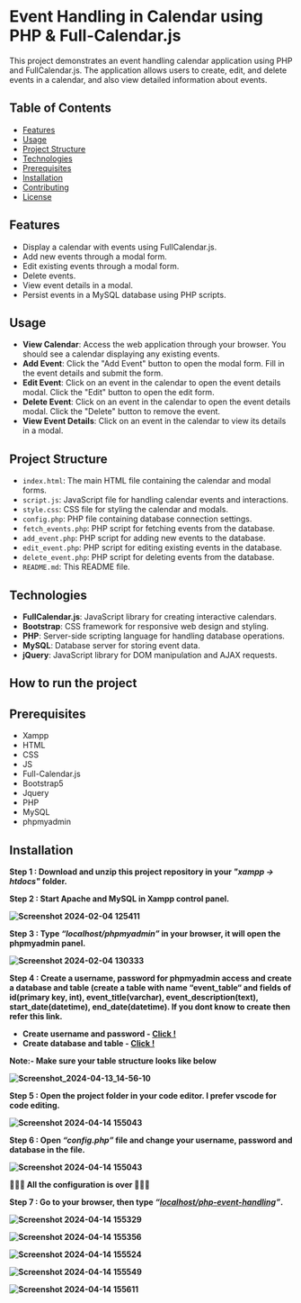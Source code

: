 # Event Handling in Calendar using PHP & Full-Calendar.js

This project demonstrates an event handling calendar application using PHP and FullCalendar.js. The application allows users to create, edit, and delete events in a calendar, and also view detailed information about events.

## Table of Contents

- [Features](#features)
- [Usage](#usage)
- [Project Structure](#project-structure)
- [Technologies](#technologies)
- [Prerequisites](#prerequisites)
- [Installation](#installation)
- [Contributing](#contributing)
- [License](#license)

## Features

- Display a calendar with events using FullCalendar.js.
- Add new events through a modal form.
- Edit existing events through a modal form.
- Delete events.
- View event details in a modal.
- Persist events in a MySQL database using PHP scripts.

## Usage

- **View Calendar**: Access the web application through your browser. You should see a calendar displaying any existing events.
- **Add Event**: Click the "Add Event" button to open the modal form. Fill in the event details and submit the form.
- **Edit Event**: Click on an event in the calendar to open the event details modal. Click the "Edit" button to open the edit form.
- **Delete Event**: Click on an event in the calendar to open the event details modal. Click the "Delete" button to remove the event.
- **View Event Details**: Click on an event in the calendar to view its details in a modal.

## Project Structure

- `index.html`: The main HTML file containing the calendar and modal forms.
- `script.js`: JavaScript file for handling calendar events and interactions.
- `style.css`: CSS file for styling the calendar and modals.
- `config.php`: PHP file containing database connection settings.
- `fetch_events.php`: PHP script for fetching events from the database.
- `add_event.php`: PHP script for adding new events to the database.
- `edit_event.php`: PHP script for editing existing events in the database.
- `delete_event.php`: PHP script for deleting events from the database.
- `README.md`: This README file.

## Technologies

- **FullCalendar.js**: JavaScript library for creating interactive calendars.
- **Bootstrap**: CSS framework for responsive web design and styling.
- **PHP**: Server-side scripting language for handling database operations.
- **MySQL**: Database server for storing event data.
- **jQuery**: JavaScript library for DOM manipulation and AJAX requests.

<h2>How to run the project</h2>

## Prerequisites

<ul>
  <li>Xampp</li>
  
  <li>HTML</li>
  
  <li>CSS</li>
  
  <li>JS</li>
  
  <li>Full-Calendar.js</li>
  
  <li>Bootstrap5</li>
  
  <li>Jquery</li>
  
  <li>PHP</li>
  
  <li>MySQL</li>
  
  <li>phpmyadmin</li>
</ul>

## Installation

<b>Step 1 : Download and unzip this project repository in your <i>"xampp → htdocs"</i> folder.</b>

<b>Step 2 : Start Apache and MySQL in Xampp control panel. 

![Screenshot 2024-02-04 125411](https://github.com/Harishpmkumar/Portfolio_PHP_project/assets/94518989/ae1aabcd-7346-4831-b2fb-13ee331d6e77)

<b>Step 3 : Type <i>“localhost/phpmyadmin”</i> in your browser, it will open the phpmyadmin panel.</b>

![Screenshot 2024-02-04 130333](https://github.com/Harishpmkumar/Portfolio_PHP_project/assets/94518989/f4f6c1db-f6db-461a-aa03-371825f25b90)

<b>Step 4 : Create a username, password for phpmyadmin access and create a database and table (create a table with name “event_table“ and fields of id(primary key, int), event_title(varchar), event_description(text), start_date(datetime), end_date(datetime). If you dont know to create then refer this link. </b>
<ul>
<li><b>Create username and password - </b><a href="https://www.webserver.com.my/kb/creating-user-accounts-in-phpmyadmin/">Click !</a></li>

<li><b>Create database and table - </b><a href="https://www.geeksforgeeks.org/how-to-create-a-new-database-in-phpmyadmin/">Click !</a></li>
</ul>

Note:- Make sure your table structure looks like below

![Screenshot_2024-04-13_14-56-10](https://github.com/Harishpmkumar/Event_handling_in_calendar_php-fullcalendar.js/assets/94518989/1d932eb0-bbf5-44db-8d31-5515808f0cc5)


<b>Step 5 : Open the project folder in your code editor. I prefer vscode for code editing.</b>

![Screenshot 2024-04-14 155043](https://github.com/Harishpmkumar/Event_handling_in_calendar_php-fullcalendar.js/assets/94518989/9562f3be-fe1c-4307-96ea-c6c595519f47)


<b>Step 6 : Open <i>“config.php”</i> file and change your username, password and database in the file.</b>

![Screenshot 2024-04-14 155043](https://github.com/Harishpmkumar/Event_handling_in_calendar_php-fullcalendar.js/assets/94518989/33d197fc-d68c-4da0-b06a-ae53ed509979)


🎊🥂🎉  All the configuration is over  🎊🥂🎉

<b>Step 7 : Go to your browser, then type <i>“[localhost/php-event-handling](http://localhost/php-event-handling/index.php)”</i>.</b>

![Screenshot 2024-04-14 155329](https://github.com/Harishpmkumar/Event_handling_in_calendar_php-fullcalendar.js/assets/94518989/1b790b7b-6565-4e02-8fab-1e25ed892848)

![Screenshot 2024-04-14 155356](https://github.com/Harishpmkumar/Event_handling_in_calendar_php-fullcalendar.js/assets/94518989/df87b06d-170b-424e-8a01-9efef652c081)

![Screenshot 2024-04-14 155524](https://github.com/Harishpmkumar/Event_handling_in_calendar_php-fullcalendar.js/assets/94518989/b1a1a267-f8bc-4688-8980-658a9991fe91)

![Screenshot 2024-04-14 155549](https://github.com/Harishpmkumar/Event_handling_in_calendar_php-fullcalendar.js/assets/94518989/fe41db49-6478-45aa-92fe-71245d9ce292)

![Screenshot 2024-04-14 155611](https://github.com/Harishpmkumar/Event_handling_in_calendar_php-fullcalendar.js/assets/94518989/1dda20a8-a6d8-4889-bcd3-9ea863758192)







